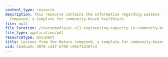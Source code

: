 ```yaml
---
content_type: resource
description: This resource contains the information regarding Lessons from the Matero
  Compound, a template for community-based healthcare.
file: null
file_location: /coursemedia/ec-s11-engineering-capacity-in-community-based-healthcare-fall-2005/2b3daa2c2876cd47df98c85e71d167c4_MITEC_S11F05_unza_matero.pdf
file_type: application/pdf
resourcetype: Document
title: Lessons from the Matero Compound, a template for community-based healthcare
uid: 2b3daa2c-2876-cd47-df98-c85e71d167c4
---
```

